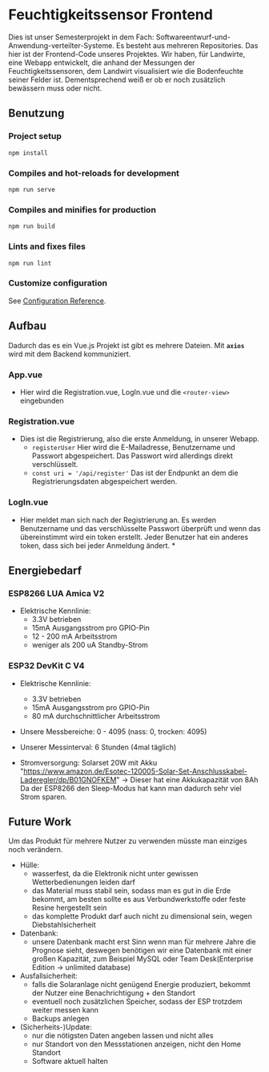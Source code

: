 # Feuchtigkeitssensor Frontend
Dies ist unser Semesterprojekt in dem Fach: Softwareentwurf-und-Anwendung-verteilter-Systeme. Es besteht aus mehreren Repositories.
Das hier ist der Frontend-Code unseres Projektes. Wir haben, für Landwirte, eine Webapp entwickelt, die anhand der Messungen der Feuchtigkeitssensoren, dem Landwirt visualisiert wie die Bodenfeuchte seiner Felder ist. Dementsprechend weiß er ob er noch zusätzlich bewässern muss oder nicht.

## Benutzung
### Project setup
```
npm install
```

### Compiles and hot-reloads for development
```
npm run serve
```

### Compiles and minifies for production
```
npm run build
```

### Lints and fixes files
```
npm run lint
```

### Customize configuration
See [Configuration Reference](https://cli.vuejs.org/config/).

## Aufbau
Dadurch das es ein Vue.js Projekt ist gibt es mehrere Dateien.
Mit **`axios`** wird mit dem Backend kommuniziert.
### App.vue
* Hier wird die Registration.vue, LogIn.vue und die `<router-view>` eingebunden 

### Registration.vue
* Dies ist die Registrierung, also die erste Anmeldung, in unserer Webapp.
    * `registerUser` Hier wird die E-Mailadresse, Benutzername und Passwort abgespeichert. Das Passwort wird allerdings direkt verschlüsselt.
    * `const uri = '/api/register'` Das ist der Endpunkt an dem die Registrierungsdaten abgespeichert werden.

### LogIn.vue
* Hier meldet man sich nach der Registrierung an. Es werden Benutzername und das verschlüsselte Passwort überprüft und wenn das übereinstimmt wird ein token erstellt. Jeder Benutzer hat ein anderes token, dass sich bei jeder Anmeldung ändert.
    * 

## Energiebedarf

### ESP8266 LUA Amica V2
* Elektrische Kennlinie:
    * 3.3V betrieben
    * 15mA Ausgangsstrom pro GPIO-Pin
    * 12 - 200 mA Arbeitsstrom
    * weniger als 200 uA Standby-Strom

### ESP32 DevKit C V4
* Elektrische Kennlinie:
    * 3.3V betrieben
    * 15mA Ausgangsstrom pro GPIO-Pin
    * 80 mA durchschnittlicher Arbeitsstrom

* Unsere Messbereiche: 0 - 4095 (nass: 0, trocken: 4095)
* Unserer Messinterval: 6 Stunden (4mal täglich)
* Stromversorgung: Solarset 20W mit Akku "https://www.amazon.de/Esotec-120005-Solar-Set-Anschlusskabel-Laderegler/dp/B01GNOFKEM"
-> Dieser hat eine Akkukapazität von 8Ah
Da der ESP8266 den Sleep-Modus hat kann man dadurch sehr viel Strom sparen. 

## Future Work
Um das Produkt für mehrere Nutzer zu verwenden müsste man einziges noch verändern.
* Hülle:
    * wasserfest, da die Elektronik nicht unter gewissen Wetterbedienungen leiden darf
    * das Material muss stabil sein, sodass man es gut in die Erde bekommt, am besten sollte es aus Verbundwerkstoffe oder feste Resine hergestellt sein
    * das komplette Produkt darf auch nicht zu dimensional sein, wegen Diebstahlsicherheit
* Datenbank:
    * unsere Datenbank macht erst Sinn wenn man für mehrere Jahre die Prognose sieht, deswegen benötigen wir eine Datenbank mit einer großen Kapazität, zum Beispiel MySQL oder Team Desk(Enterprise Edition -> unlimited database)
* Ausfallsicherheit:
    * falls die Solaranlage nicht genügend Energie produziert, bekommt der Nutzer eine Benachrichtigung + den Standort
    * eventuell noch zusätzlichen Speicher,  sodass der ESP trotzdem weiter messen kann
    * Backups anlegen
* (Sicherheits-)Update:
    * nur die nötigsten Daten angeben lassen und nicht alles
    * nur Standort von den Messstationen anzeigen, nicht den Home Standort
    * Software aktuell halten

